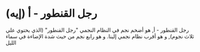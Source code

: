 # رجل القنطور - أ (إيه)

رجل القنطور - أ, هو أضخم نجم في النظام النجمي "رجل القنطور" (الذي يحتوي علي ثلاث
نجوم), و هو أقرب نظام نجمي إلينا. و هو رابع نجم من حيث شدة الإضاءة في سماء الليل
